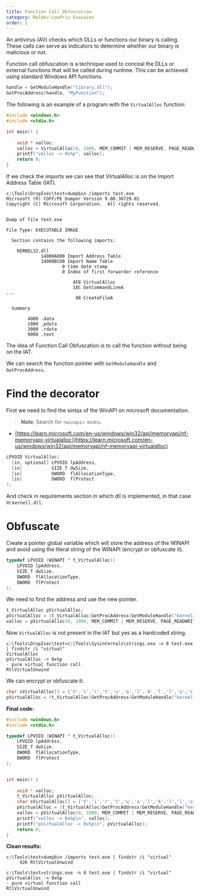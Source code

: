 ```yaml
---
title: Function Call Obfuscation
category: Maldev-LowPriv Evasaion
order: 1
---
```


An antivirus (AV) checks which DLLs or functions our binary is calling. These calls can serve as indicators to determine whether our binary is malicious or not.

Function call obfuscation is a technique used to conceal the DLLs or external functions that will be called during runtime. This can be achieved using standard Windows API functions.

```cpp
handle = GetModuleHandle("library.dll");
GetProcAddress(handle, "MyFunction");
```

The following is an example of a program with the `VirtualAlloc` function:

```cpp
#include <windows.h>
#include <stdio.h>

int main() {
   
    void * valloc;
    valloc = VirtualAlloc(0, 1000, MEM_COMMIT | MEM_RESERVE, PAGE_READWRITE);
    printf("valloc -> 0x%p", valloc);
    return 0;
}
```

If we check the imports we can see that VirtualAlloc is on the Import Address Table (IAT).

```
c:\Tools\DropIsec\test>dumpbin /imports test.exe
Microsoft (R) COFF/PE Dumper Version 9.00.30729.01
Copyright (C) Microsoft Corporation.  All rights reserved.


Dump of file test.exe

File Type: EXECUTABLE IMAGE

  Section contains the following imports:

    KERNEL32.dll
             14000A000 Import Address Table
             14000BCD8 Import Name Table
                     0 time date stamp
                     0 Index of first forwarder reference

                         4F8 VirtualAlloc
                         18C GetCommandLineA
...
                          88 CreateFileA

  Summary

        4000 .data
        1000 .pdata
        3000 .rdata
        9000 .text
```

The idea of Function Call Obfuscation is to call the function without being on the IAT.

We can search the function pointer with `GetModuleHandle` and `GetProcAddress`.

# Find the decorator

First we need to find the sintax of the WinAPI on microsoft documentation.

> **Note**: Search for `<winapi> msdns`.

* [https://learn.microsoft.com/en-us/windows/win32/api/memoryapi/nf-memoryapi-virtualalloc](https://learn.microsoft.com/en-us/windows/win32/api/memoryapi/nf-memoryapi-virtualalloc)

```cpp
LPVOID VirtualAlloc(
  [in, optional] LPVOID lpAddress,
  [in]           SIZE_T dwSize,
  [in]           DWORD  flAllocationType,
  [in]           DWORD  flProtect
);
```

And check in requirements section in which dll is implemented, in that case in `kernell.dll`.

# Obfuscate

Create a pointer global variable which will store the address of the WINAPI and avoid using the literal string of the WINAPI (encrypt or obfuscate it).

```cpp
typedef LPVOID (WINAPI * t_VirtualAlloc)(
    LPVOID lpAddress,
    SIZE_T dwSize,
    DWORD  flAllocationType,
    DWORD  flProtect
);
```

We need to find the address and use the new pointer.

```cpp
t_VirtualAlloc pVirtualAlloc;
pVirtualAlloc = (t_VirtualAlloc)GetProcAddress(GetModuleHandle("kernel32.dll"), "VirtualAlloc");
valloc = pVirtualAlloc(0, 1000, MEM_COMMIT | MEM_RESERVE, PAGE_READWRITE);
```

Now `VirtualAlloc` is not present in the IAT but yes as a hardcoded string. 

```
c:\Tools\DropIsec\test>c:\Tools\Sysinternals\strings.exe -n 8 test.exe | findstr /i "virtual"
VirtualAlloc
pVirtualAlloc -> 0x%p
- pure virtual function call
RtlVirtualUnwind
```

We can encrypt or obfuscate it:

```cpp
char sVirtualAlloc[] = {'V','i','r','t','u','a','l','A','l','l','o','c', 0x0};
pVirtualAlloc = (t_VirtualAlloc)GetProcAddress(GetModuleHandle("kernel32.dll"), sVirtualAlloc);
```

**Final code:**

```cpp
#include <windows.h>
#include <stdio.h>

typedef LPVOID (WINAPI * t_VirtualAlloc)(
    LPVOID lpAddress,
    SIZE_T dwSize,
    DWORD  flAllocationType,
    DWORD  flProtect
);


int main() {
   
    void * valloc;
    t_VirtualAlloc pVirtualAlloc;
    char sVirtualAlloc[] = {'V','i','r','t','u','a','l','A','l','l','o','c'};
    pVirtualAlloc = (t_VirtualAlloc)GetProcAddress(GetModuleHandle("kernel32.dll"), sVirtualAlloc);
    valloc = pVirtualAlloc(0, 1000, MEM_COMMIT | MEM_RESERVE, PAGE_READWRITE);
    printf("valloc -> 0x%p\n", valloc);
    printf("pVirtualAlloc -> 0x%p\n", pVirtualAlloc); 
    return 0;
}
```

**Clean results:**

```
c:\Tools\test>dumpbin /imports test.exe | findstr /i "virtual"
     426 RtlVirtualUnwind
```
```
c:\Tools\test>strings.exe -n 8 test.exe | findstr /i "virtual"
pVirtualAlloc -> 0x%p
- pure virtual function call
RtlVirtualUnwind
```